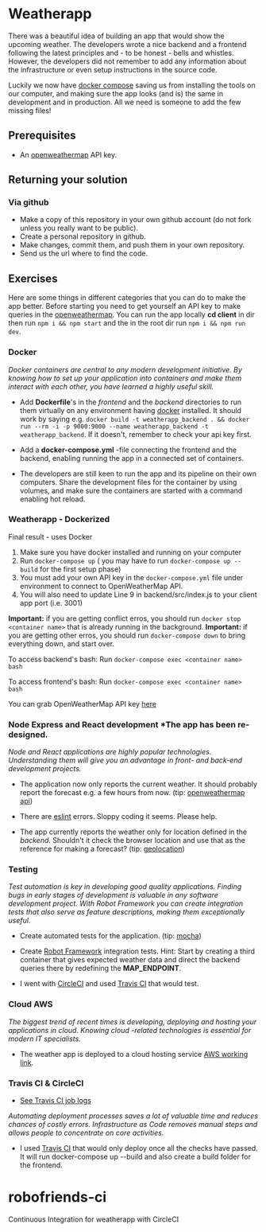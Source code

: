 # Weatherapp

There was a beautiful idea of building an app that would show the upcoming weather. The developers wrote a nice backend and a frontend following the latest principles and - to be honest - bells and whistles. However, the developers did not remember to add any information about the infrastructure or even setup instructions in the source code.

Luckily we now have [docker compose](https://docs.docker.com/compose/) saving us from installing the tools on our computer, and making sure the app looks (and is) the same in development and in production. All we need is someone to add the few missing files!

## Prerequisites

* An [openweathermap](http://openweathermap.org/) API key.

## Returning your solution

### Via github

* Make a copy of this repository in your own github account (do not fork unless you really want to be public).
* Create a personal repository in github.
* Make changes, commit them, and push them in your own repository.
* Send us the url where to find the code.

## Exercises

Here are some things in different categories that you can do to make the app better. Before starting you need to get yourself an API key to make queries in the [openweathermap](http://openweathermap.org/). You can run the app locally **cd client** in dir then run `npm i && npm start` and the in the root dir run `npm i && npm run dev`.

### Docker

*Docker containers are central to any modern development initiative. By knowing how to set up your application into containers and make them interact with each other, you have learned a highly useful skill.*

* Add **Dockerfile**'s in the *frontend* and the *backend* directories to run them virtually on any environment having [docker](https://www.docker.com/) installed. It should work by saying e.g. `docker build -t weatherapp_backend . && docker run --rm -i -p 9000:9000 --name weatherapp_backend -t weatherapp_backend`. If it doesn't, remember to check your api key first.

* Add a **docker-compose.yml** -file connecting the frontend and the backend, enabling running the app in a connected set of containers.

* The developers are still keen to run the app and its pipeline on their own computers. Share the development files for the container by using volumes, and make sure the containers are started with a command enabling hot reload.

### Weatherapp - Dockerized
Final result - uses Docker

1. Make sure you have docker installed and running on your computer
2. Run `docker-compose up` ( you may have to run `docker-compose up --build` for the first setup phase)
3. You must add your own API key in the `docker-compose.yml` file under environment to connect to OpenWeatherMap API.
4. You will also need to update Line 9 in backend/src/index.js to your client app port (i.e. 3001)

**Important:** if you are getting conflict erros, you should run `docker stop <container name>` that is already running in the background.
**Important:** if you are getting other erros, you should run `docker-compose down` to bring everything down, and start over.

To access backend's bash:
Run `docker-compose exec <container name> bash`

To access frontend's bash:
Run `docker-compose exec <container name> bash`

You can grab OpenWeatherMap API key [here](http://openweathermap.org/)

### Node Express and React development *The app has been re-designed.

*Node and React applications are highly popular technologies. Understanding them will give you an advantage in front- and back-end development projects.*

* The application now only reports the current weather. It should probably report the forecast e.g. a few hours from now. (tip: [openweathermap api](https://openweathermap.org/forecast5))

* There are [eslint](http://eslint.org/) errors. Sloppy coding it seems. Please help.

* The app currently reports the weather only for location defined in the *backend*. Shouldn't it check the browser location and use that as the reference for making a forecast? (tip: [geolocation](https://developer.mozilla.org/en-US/docs/Web/API/Geolocation/Using_geolocation))

### Testing

*Test automation is key in developing good quality applications. Finding bugs in early stages of development is valuable in any software development project. With Robot Framework you can create integration tests that also serve as feature descriptions, making them exceptionally useful.*

* Create automated tests for the application. (tip: [mocha](https://mochajs.org/))

* Create [Robot Framework](http://robotframework.org/) integration tests. Hint: Start by creating a third container that gives expected weather data and direct the backend queries there by redefining the **MAP_ENDPOINT**.

* I went with [CircleCI](https://circleci.com) and used [Travis CI](https://travis-ci.org) that would test.

### Cloud AWS

*The biggest trend of recent times is developing, deploying and hosting your applications in cloud. Knowing cloud -related technologies is essential for modern IT specialists.*

* The weather app is deployed to a cloud hosting service [AWS working link](http://weatherapp-env.h8cxvgifqe.us-east-2.elasticbeanstalk.com).

### Travis CI & CircleCI

* [See Travis CI job logs](https://travis-ci.org/Rodcode47/weather_app)

*Automating deployment processes saves a lot of valuable time and reduces chances of costly errors. Infrastructure as Code removes manual steps and allows people to concentrate on core activities.*

* I used [Travis CI](https://travis-ci.org) that would only deploy once all the checks have passed. It will run docker-compose up --build and also create a build folder for the frontend.

# robofriends-ci
Continuous Integration for weatherapp with CircleCI